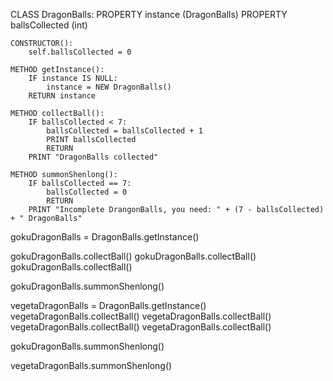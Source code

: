 CLASS DragonBalls:
    PROPERTY instance (DragonBalls)
    PROPERTY ballsCollected (int)

    CONSTRUCTOR():
        self.ballsCollected = 0

    METHOD getInstance():
        IF instance IS NULL:
            instance = NEW DragonBalls()
        RETURN instance

    METHOD collectBall():
        IF ballsCollected < 7:
            ballsCollected = ballsCollected + 1
            PRINT ballsCollected
            RETURN
        PRINT "DragonBalls collected"

    METHOD summonShenlong():
        IF ballsCollected == 7:
            ballsCollected = 0
            RETURN
        PRINT "Incomplete DrangonBalls, you need: " + (7 - ballsCollected) + " DragonBalls"



gokuDragonBalls = DragonBalls.getInstance()

gokuDragonBalls.collectBall()
gokuDragonBalls.collectBall()
gokuDragonBalls.collectBall()

gokuDragonBalls.summonShenlong()

vegetaDragonBalls = DragonBalls.getInstance()
vegetaDragonBalls.collectBall()
vegetaDragonBalls.collectBall()
vegetaDragonBalls.collectBall()
vegetaDragonBalls.collectBall()

gokuDragonBalls.summonShenlong()

vegetaDragonBalls.summonShenlong()

